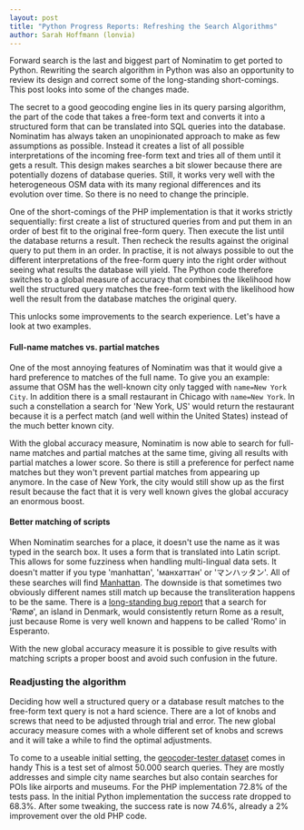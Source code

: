 ```yaml
---
layout: post
title: "Python Progress Reports: Refreshing the Search Algorithms"
author: Sarah Hoffmann (lonvia)
---
```


Forward search is the last and biggest part of Nominatim to get ported
to Python. Rewriting the search algorithm in Python was also an opportunity
to review its design and correct some of the long-standing short-comings.
This post looks into some of the changes made.

The secret to a good geocoding engine lies in its query parsing algorithm,
the part of the code that takes a free-form text and converts it into a
structured form that can be translated into SQL queries into the database.
Nominatim has always taken an unopinionated approach to make as few assumptions
as possible. Instead it creates a list of all possible interpretations of
the incoming free-form text and
tries all of them until it gets a result. This design makes searches a bit
slower because there are potentially dozens of database queries. Still, it works
very well with the heterogeneous OSM data with its many regional differences
and its evolution over time. So there is no need to change the principle.

One of the short-comings of the PHP implementation is that it works strictly
sequentially: first create a list of structured queries from and put them
in an order of best fit to the original free-form query. Then execute the
list until the database returns a result. Then recheck the results against
the original query to put them in an order. In practise, it is not always
possible to out the different interpretations of the free-form query into
the right order without seeing what results the database will yield. The
Python code therefore switches to a global measure of accuracy that
combines the likelihood how well the structured query matches the free-form
text with the likelihood how well the result from the database matches
the original query.

This unlocks some improvements to the search experience. Let's have a look
at two examples.

#### Full-name matches vs. partial matches

One of the most annoying features of Nominatim was that it would give a
hard preference to matches of the full name. To give you an example:
assume that OSM has the well-known city only tagged with `name=New York City`.
In addition there is a small restaurant in Chicago with `name=New York`.
In such a constellation a search for 'New York, US' would return the
restaurant because it is a perfect match (and well within the United States)
instead of the much better known city.

With the global accuracy measure, Nominatim is now able to search for
full-name matches and partial matches at the same time, giving all results
with partial matches a lower score. So there is still a preference for
perfect name matches but they won't prevent partial matches from appearing
up anymore. In the case of New York, the city would
still show up as the first result because the fact that it is very well known
gives the global accuracy an enormous boost.

#### Better matching of scripts

When Nominatim searches for a place, it doesn't use the name as it was
typed in the search box. It uses a form that is translated into Latin
script. This allows for some fuzziness when handling multi-lingual data sets.
It doesn't matter if you type 'manhattan', 'манхаттан' or 'マンハッタン'.
All of these searches will find [Manhattan](https://www.openstreetmap.org/relation/8398124).
The downside is that sometimes two obviously different names still match
up because the transliteration happens to be the same. There is a 
[long-standing bug report](https://github.com/osm-search/Nominatim/issues/2091)
that a search for 'Rømø', an island in Denmark, would consistently return
Rome as a result, just because Rome is very well known and happens to be
called 'Romo' in Esperanto.

With the new global accuracy measure it is possible to give results with
matching scripts a proper boost and avoid such confusion in the future.


### Readjusting the algorithm

Deciding how well a structured query or a database result matches to the
free-form text query is not a hard science. There are a lot of knobs and
screws that need to be adjusted through trial and error. The new global
accuracy measure comes with a whole different set of knobs and screws and
it will take a while to find the optimal adjustments.

To come to a useable initial setting, the
[geocoder-tester dataset](https://github.com/geocoders/geocoder-tester/)
comes in handy
This is a test set of almost 50.000 search queries. They are mostly addresses and
simple city name searches but also contain searches for POIs like
airports and museums. For the PHP implementation 72.8% of the tests pass.
In the initial Python implementation the success rate dropped to 68.3%.
After some tweaking, the success rate is now 74.6%, already a 2%
improvement over the old PHP code. 

